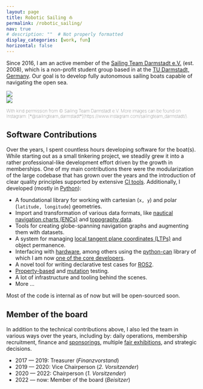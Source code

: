 ```yaml
---
layout: page
title: Robotic Sailing ⛵
permalink: /robotic_sailing/
nav: true
# description: ""  # Not properly formatted
display_categories: [work, fun]
horizontal: false
---
```


Since 2016, I am an active member of the [Sailing Team Darmstadt e.V.](https://www.st-darmstadt.de/) (est. 2008),
which is a non-profit student group based in at the [TU Darmstadt, Germany](https://www.tu-darmstadt.de/).
Our goal is to develop fully autonomous sailing boats capable of navigating the open sea.

<div class="row mt-3">
    <div class="col-sm mt-3 mt-md-0">
        <img class="img-fluid rounded z-depth-1" src="{{ site.baseurl }}/assets/img/stda_2020_oct.jpg" data-zoomable>
    </div>
    <div class="col-sm mt-3 mt-md-0">
        <img class="img-fluid rounded z-depth-1" src="{{ site.baseurl }}/assets/img/stda_2021_jul.jpg" data-zoomable>
    </div>
</div>

<small style="font-weight: lighter">
<br/>
With kind permission from © Sailing Team Darmstadt e.V.
More images can be found on Instagram: [*@sailingteam_darmstadt*](https://www.instagram.com/sailingteam_darmstadt/).
</small>

## Software Contributions

Over the years, I spent countless hours developing software for the boat(s).
While starting out as a small tinkering project, we steadily grew it into a rather professional-like development effort driven by the growth in memberships.
One of my main contributions there were the modularization of the large codebase that has grown over the years
and the introduction of clear quality principles supported by extensive [CI tools](https://docs.gitlab.com/ee/ci/).
Additionally, I developed (mostly in [Python](https://www.python.org/)):

- A foundational library for working with cartesian (`x, y`) and polar (`latitude, longitude`) geometries.
- Import and transformation of various data formats, like [nautical navigation charts (ENCs)](https://en.wikipedia.org/wiki/Electronic_navigational_chart) and [topography data](https://www.asg.ed.tum.de/iapg/forschung/topographie/earth2014/).
- Tools for creating globe-spanning navigation graphs and augmenting them with datasets.
- A system for managing [local tangent plane coordinates (LTPs)](https://en.wikipedia.org/wiki/Local_tangent_plane_coordinates) and object permanence.
- Interfacing with [hardware](https://www.st-darmstadt.de/ueber-uns/boote/), among others using the [python-can](https://pypi.org/project/python-can/) library of which I am now [one of the core developers](https://github.com/hardbyte/python-can/graphs/contributors).
- A novel tool for writing declarative test cases for [ROS2](https://docs.ros.org/en/rolling/).
- [Property-based](https://hypothesis.works/) and [mutation](https://mutmut.readthedocs.io/en/latest/) testing.
- A lot of infrastructure and tooling behind the scenes.
- More …

Most of the code is internal as of now but will be open-sourced soon.

## Member of the board

In addition to the technical contributions above, I also led the team in various ways over the years, including by:
daily operations,
membership recruitment,
finance and [sponsorings](https://www.st-darmstadt.de/partner/sponsoren-prototyp-ii/),
multiple [fair exhibitions](https://www.st-darmstadt.de/2019/04/hannover-messe-2019-2/),
and strategic decisions.

- 2017 — 2019: Treasurer (*Finanzvorstand*)
- 2019 — 2020: Vice Chairperson (*2. Vorsitzender*)
- 2020 — 2022: Chairperson (*1. Vorsitzender*)
- 2022 — now: Member of the board (*Beisitzer*)
